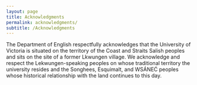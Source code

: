 ```yaml
---
layout: page
title: Acknowledgments
permalink: acknowledgments/
subtitle: /Acknowledgments
---
```


The Department of English respectfully acknowledges that the University of Victoria is situated on the territory of the Coast and Straits Salish peoples and sits on the site of a former Lkwungen village. We acknowledge and respect the Lekwungen-speaking peoples on whose traditional territory the university resides and the Songhees, Esquimalt, and WSÁNEĆ peoples whose historical relationship with the land continues to this day.
